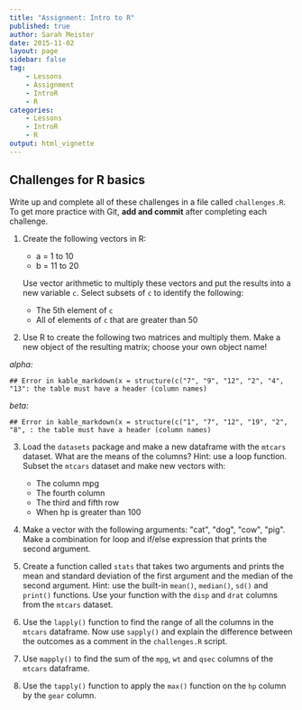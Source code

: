 ```yaml
---
title: "Assignment: Intro to R"
published: true
author: Sarah Meister
date: 2015-11-02
layout: page
sidebar: false
tag:
    - Lessons
    - Assignment
    - IntroR
    - R
categories:
    - Lessons
    - IntroR
    - R
output: html_vignette
---
```




## Challenges for R basics

Write up and complete all of these challenges in a file called `challenges.R`.
To get more practice with Git, **add and commit** after completing each
challenge.

1. Create the following vectors in R:
	
    * a = 1 to 10
    * b = 11 to 20

    Use vector arithmetic to multiply these vectors and put the results into a
    new variable `c`. Select subsets of `c` to identify the following:

    * The 5th element of `c`
    * All of elements of `c` that are greater than 50

2. Use R to create the following two matrices and multiply them. Make a new
object of the resulting matrix; choose your own object name!

*alpha:*


```
## Error in kable_markdown(x = structure(c("7", "9", "12", "2", "4", "13": the table must have a header (column names)
```
 
*beta:* 


```
## Error in kable_markdown(x = structure(c("1", "7", "12", "19", "2", "8", : the table must have a header (column names)
```

3. Load the `datasets` package and make a new dataframe with the `mtcars`
dataset. What are the means of the columns? Hint: use a loop function. Subset
the `mtcars` dataset and make new vectors with:

    * The column mpg
    * The fourth column
    * The third and fifth row
    * When hp is greater than 100

4. Make a vector with the following arguments: "cat", "dog", "cow", "pig". Make
a combination for loop and if/else expression that prints the second argument.

5. Create a function called `stats` that takes two arguments and prints the mean
and standard deviation of the first argument and the median of the second
argument. Hint: use the built-in `mean()`, `median()`, `sd()` and `print()`
functions. Use your function with the `disp` and `drat` columns from the
`mtcars` dataset.

6. Use the `lapply()` function to find the range of all the columns in the
`mtcars` dataframe. Now use `sapply()` and explain the difference between the
outcomes as a comment in the `challenges.R` script.

7. Use `mapply()` to find the sum of the `mpg`, `wt` and `qsec` columns of the
`mtcars` dataframe.

8. Use the `tapply()` function to apply the `max()` function on the `hp` column
by the `gear` column.
